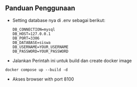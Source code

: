 ## Panduan Penggunaan
- Setting database nya di .env sebagai berikut:
    ```env
    DB_CONNECTION=mysql
    DB_HOST=127.0.0.1
    DB_PORT=3306
    DB_DATABASE=siswa
    DB_USERNAME=YOUR_USERNAME
    DB_PASSWORD=YOUR_PASSWORD
    ```
- Jalankan Perintah ini untuk build dan create docker image 
```docker
docker compose up --build -d
```
- Akses browser with port 8100 
